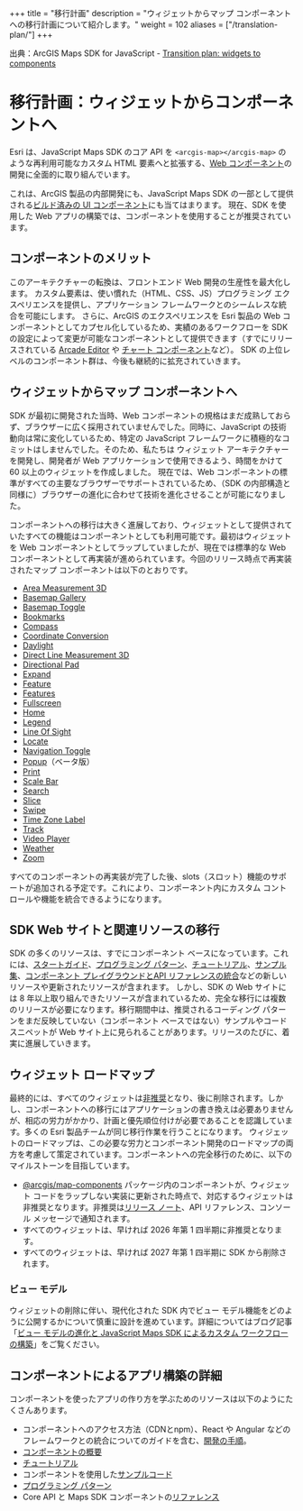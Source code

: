 +++
title = "移行計画"
description = "ウィジェットからマップ コンポーネントへの移行計画について紹介します。"
weight = 102
aliases = ["/translation-plan/"]
+++

出典：ArcGIS Maps SDK for JavaScript - [Transition plan: widgets to components](https://developers.arcgis.com/javascript/latest/components-transition-plan/)

# 移行計画：ウィジェットからコンポーネントへ
Esri は、JavaScript Maps SDK のコア API を `<arcgis-map></arcgis-map>` のような再利用可能なカスタム HTML 要素へと拡張する、[Web コンポーネント](https://developer.mozilla.org/en-US/docs/Web/API/Web_components)の開発に全面的に取り組んでいます。

これは、ArcGIS 製品の内部開発にも、JavaScript Maps SDK の一部として提供される[ビルド済みの UI コンポーネント](https://developers.arcgis.com/javascript/latest/components/)にも当てはまります。
現在、SDK を使用した Web アプリの構築では、コンポーネントを使用することが推奨されています。


## コンポーネントのメリット
このアーキテクチャーの転換は、フロントエンド Web 開発の生産性を最大化します。
カスタム要素は、使い慣れた（HTML、CSS、JS）プログラミング エクスペリエンスを提供し、アプリケーション フレームワークとのシームレスな統合を可能にします。
さらに、ArcGIS のエクスペリエンスを Esri 製品の Web コンポーネントとしてカプセル化しているため、実績のあるワークフローを SDK の設定によって変更が可能なコンポーネントとして提供できます（すでにリリースされている [Arcade Editor](https://developers.arcgis.com/javascript/latest/references/coding-components/arcgis-arcade-editor/) や [チャート コンポーネント](https://developers.arcgis.com/javascript/latest/references/charts-components/)など）。
SDK の上位レベルのコンポーネント群は、今後も継続的に拡充されていきます。


## ウィジェットからマップ コンポーネントへ
SDK が最初に開発された当時、Web コンポーネントの規格はまだ成熟しておらず、ブラウザーに広く採用されていませんでした。同時に、JavaScript の技術動向は常に変化しているため、特定の JavaScript フレームワークに積極的なコミットはしませんでした。そのため、私たちは ウィジェット アーキテクチャーを開発し、開発者が Web アプリケーションで使用できるよう、時間をかけて 60 以上のウィジェットを作成しました。
現在では、Web コンポーネントの標準がすべての主要なブラウザーでサポートされているため、（SDK の内部構造と同様に）ブラウザーの進化に合わせて技術を進化させることが可能になりました。

コンポーネントへの移行は大きく進展しており、ウィジェットとして提供されていたすべての機能はコンポーネントとしても利用可能です。最初はウィジェットを Web コンポーネントとしてラップしていましたが、現在では標準的な Web コンポーネントとして再実装が進められています。今回のリリース時点で再実装されたマップ コンポーネントは以下のとおりです。

* [Area Measurement 3D](https://developers.arcgis.com/javascript/latest/references/map-components/arcgis-area-measurement-3d/)
* [Basemap Gallery](https://developers.arcgis.com/javascript/latest/references/map-components/arcgis-basemap-gallery/)
* [Basemap Toggle](https://developers.arcgis.com/javascript/latest/references/map-components/arcgis-basemap-toggle/)
* [Bookmarks](https://developers.arcgis.com/javascript/latest/references/map-components/arcgis-bookmarks/)
* [Compass](https://developers.arcgis.com/javascript/latest/references/map-components/arcgis-compass/)
* [Coordinate Conversion](https://developers.arcgis.com/javascript/latest/references/map-components/arcgis-coordinate-conversion/)
* [Daylight](https://developers.arcgis.com/javascript/latest/references/map-components/arcgis-daylight/)
* [Direct Line Measurement 3D](https://developers.arcgis.com/javascript/latest/references/map-components/arcgis-direct-line-measurement-3d/)
* [Directional Pad](https://developers.arcgis.com/javascript/latest/references/map-components/arcgis-directional-pad/)
* [Expand](https://developers.arcgis.com/javascript/latest/references/map-components/arcgis-expand/)
* [Feature](https://developers.arcgis.com/javascript/latest/references/map-components/arcgis-feature/)
* [Features](https://developers.arcgis.com/javascript/latest/references/map-components/arcgis-features/)
* [Fullscreen](https://developers.arcgis.com/javascript/latest/references/map-components/arcgis-fullscreen/)
* [Home](https://developers.arcgis.com/javascript/latest/references/map-components/arcgis-home/)
* [Legend](https://developers.arcgis.com/javascript/latest/references/map-components/arcgis-legend/)
* [Line Of Sight](https://developers.arcgis.com/javascript/latest/references/map-components/arcgis-line-of-sight/)
* [Locate](https://developers.arcgis.com/javascript/latest/references/map-components/arcgis-locate/)
* [Navigation Toggle](https://developers.arcgis.com/javascript/latest/references/map-components/arcgis-navigation-toggle/)
* [Popup](https://developers.arcgis.com/javascript/latest/references/map-components/arcgis-popup/)（ベータ版）
* [Print](https://developers.arcgis.com/javascript/latest/references/map-components/arcgis-print/)
* [Scale Bar](https://developers.arcgis.com/javascript/latest/references/map-components/arcgis-scale-bar/)
* [Search](https://developers.arcgis.com/javascript/latest/references/map-components/arcgis-search/)
* [Slice](https://developers.arcgis.com/javascript/latest/references/map-components/arcgis-slice/)
* [Swipe](https://developers.arcgis.com/javascript/latest/references/map-components/arcgis-swipe/)
* [Time Zone Label](https://developers.arcgis.com/javascript/latest/references/map-components/arcgis-time-zone-label/)
* [Track](https://developers.arcgis.com/javascript/latest/references/map-components/arcgis-track/)
* [Video Player](https://developers.arcgis.com/javascript/latest/references/map-components/arcgis-video-player/)
* [Weather](https://developers.arcgis.com/javascript/latest/references/map-components/arcgis-weather/)
* [Zoom](https://developers.arcgis.com/javascript/latest/references/map-components/arcgis-zoom/)

すべてのコンポーネントの再実装が完了した後、slots（スロット）機能のサポートが追加される予定です。これにより、コンポーネント内にカスタム コントロールや機能を統合できるようになります。


## SDK Web サイトと関連リソースの移行
SDK の多くのリソースは、すでにコンポーネント ベースになっています。これには、[スタートガイド](https://developers.arcgis.com/javascript/latest/get-started-overview/)、[プログラミング パターン](https://developers.arcgis.com/javascript/latest/programming-patterns/)、[チュートリアル](https://developers.arcgis.com/javascript/latest/tutorials/)、[サンプル集](https://developers.arcgis.com/javascript/latest/sample-code/?tagged=map-components)、[コンポーネント プレイグラウンドとAPI リファレンスの統合](https://developers.arcgis.com/javascript/latest/references/map-components/)などの新しいリソースや更新されたリソースが含まれます。
しかし、SDK の Web サイトには 8 年以上取り組んできたリソースが含まれているため、完全な移行には複数のリリースが必要になります。移行期間中は、推奨されるコーディング パターンをまだ反映していない（コンポーネント ベースではない）サンプルやコード スニペットが Web サイト上に見られることがあります。リリースのたびに、着実に進展していきます。


## ウィジェット ロードマップ
最終的には、すべてのウィジェットは[非推奨](https://developers.arcgis.com/javascript/latest/faq/#what-does-it-mean-when-an-aspect-of-the-sdk-is-deprecated)となり、後に削除されます。しかし、コンポーネントへの移行にはアプリケーションの書き換えは必要ありませんが、相応の労力がかかり、計画と優先順位付けが必要であることを認識しています。多くの Esri 製品チームが同じ移行作業を行うことになります。
ウィジェットのロードマップは、この必要な労力とコンポーネント開発のロードマップの両方を考慮して策定されています。コンポーネントへの完全移行のために、以下のマイルストーンを目指しています。

* [@arcgis/map-components](https://developers.arcgis.com/javascript/latest/references/map-components/) パッケージ内のコンポーネントが、ウィジェット コードをラップしない実装に更新された時点で、対応するウィジェットは非推奨となります。非推奨は[リリース ノート](https://developers.arcgis.com/javascript/latest/release-notes/#deprecations)、API リファレンス、コンソール メッセージで通知されます。
* すべてのウィジェットは、早ければ 2026 年第 1 四半期に非推奨となります。
* すべてのウィジェットは、早ければ 2027 年第 1 四半期に SDK から削除されます。


### ビュー モデル
ウィジェットの削除に伴い、現代化された SDK 内でビュー モデル機能をどのように公開するかについて慎重に設計を進めています。詳細についてはブログ記事「[ビュー モデルの進化と JavaScript Maps SDK によるカスタム ワークフローの構築](https://www.esri.com/arcgis-blog/products/js-api-arcgis/developers/evolution-of-view-models-and-building-custom-workflows-with-javascript-maps-sdk)」をご覧ください。


## コンポーネントによるアプリ構築の詳細
コンポーネントを使ったアプリの作り方を学ぶためのリソースは以下のようにたくさんあります。

* コンポーネントへのアクセス方法（CDNとnpm）、React や Angular などのフレームワークとの統合についてのガイドを含む、[開発の手順](../../get-started/)。
* [コンポーネントの概要](../../components/)
* [チュートリアル](https://developers.arcgis.com/javascript/latest/tutorials/)
* コンポーネントを使用した[サンプルコード](https://developers.arcgis.com/javascript/latest/sample-code/?tagged=map-components)
* [プログラミング パターン](https://developers.arcgis.com/javascript/latest/programming-patterns/)
* Core API と Maps SDK コンポーネントの[リファレンス](https://developers.arcgis.com/javascript/latest/references/)
